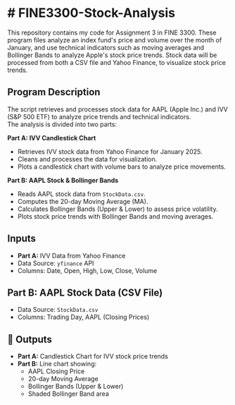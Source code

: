# # FINE3300-Stock-Analysis

This repository contains my code for Assignment 3 in FINE 3300. These program files analyze an index fund's price and volume over the month of January, and use technical indicators such as moving averages and Bollinger Bands to analyze Apple's stock price trends. Stock data will be processed from both a CSV file and Yahoo Finance, to visualize stock price trends.

## **Program Description**
The script retrieves and processes stock data for AAPL (Apple Inc.) and IVV (S&P 500 ETF) to analyze price trends and technical indicators.  
The analysis is divided into two parts:

**Part A: IVV Candlestick Chart**  
   - Retrieves IVV stock data from Yahoo Finance for January 2025.  
   - Cleans and processes the data for visualization.  
   - Plots a candlestick chart with volume bars to analyze price movements.  

**Part B: AAPL Stock & Bollinger Bands**  
   - Reads AAPL stock data from `StockData.csv`.  
   - Computes the 20-day Moving Average (MA).  
   - Calculates Bollinger Bands (Upper & Lower) to assess price volatility.  
   - Plots stock price trends with Bollinger Bands and moving averages.


## **Inputs**
- **Part A:** IVV Data from Yahoo Finance
- Data Source: `yfinance` API  
- Columns: Date, Open, High, Low, Close, Volume  

## **Part B:** AAPL Stock Data (CSV File)
- Data Source: `StockData.csv`  
- Columns: Trading Day, AAPL (Closing Prices)  

## **📌 Outputs**
- **Part A:** Candlestick Chart for IVV stock price trends
- **Part B:** Line chart showing:
  - AAPL Closing Price
  - 20-day Moving Average
  - Bollinger Bands (Upper & Lower)
  - Shaded Bollinger Band area
